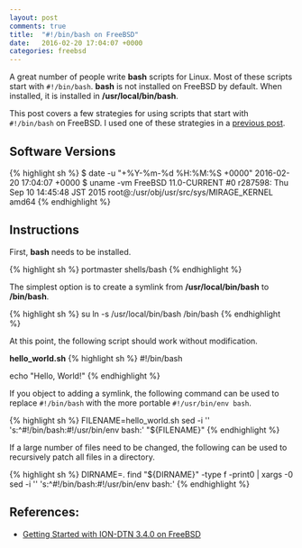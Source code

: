 ```yaml
---
layout: post
comments: true
title:  "#!/bin/bash on FreeBSD"
date:   2016-02-20 17:04:07 +0000
categories: freebsd
---
```

A great number of people write **bash** scripts for Linux.
Most of these scripts start with `#!/bin/bash`.
**bash** is not installed on FreeBSD by default.
When installed, it is installed in **/usr/local/bin/bash**.

This post covers a few strategies for using scripts that start with `#!/bin/bash` on FreeBSD.
I used one of these strategies in a [previous post][ion-started].

## Software Versions

{% highlight sh %}
$ date -u "+%Y-%m-%d %H:%M:%S +0000"
2016-02-20 17:04:07 +0000
$ uname -vm
FreeBSD 11.0-CURRENT #0 r287598: Thu Sep 10 14:45:48 JST 2015     root@:/usr/obj/usr/src/sys/MIRAGE_KERNEL  amd64
{% endhighlight %}

## Instructions

First, **bash** needs to be installed.

{% highlight sh %}
portmaster shells/bash
{% endhighlight %}

The simplest option is to create a symlink from **/usr/local/bin/bash** to **/bin/bash**.

{% highlight sh %}
su
ln -s /usr/local/bin/bash /bin/bash
{% endhighlight %}

At this point, the following script should work without modification.

**hello_world.sh**
{% highlight sh %}
#!/bin/bash

echo "Hello, World!"
{% endhighlight %}

If you object to adding a symlink, the following command can be used to
replace `#!/bin/bash` with the more portable `#!/usr/bin/env bash`.

{% highlight sh %}
FILENAME=hello_world.sh
sed -i '' 's:^#!/bin/bash:#!/usr/bin/env bash:' "${FILENAME}"
{% endhighlight %}

If a large number of files need to be changed, the following can be
used to recursively patch all files in a directory.

{% highlight sh %}
DIRNAME=.
find "${DIRNAME}" -type f -print0 | xargs -0 sed -i '' 's:^#!/bin/bash:#!/usr/bin/env bash:'
{% endhighlight %}

## References:
- [Getting Started with ION-DTN 3.4.0 on FreeBSD][ion-started]

[ion-started]: https://sgeos.github.io

